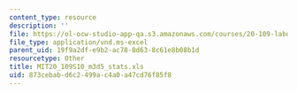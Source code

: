 ```yaml
---
content_type: resource
description: ''
file: https://ol-ocw-studio-app-qa.s3.amazonaws.com/courses/20-109-laboratory-fundamentals-in-biological-engineering-spring-2010/873cebabd6c2499ac4a0a47cd76f85f8_MIT20_109S10_m3d5_stats.xls
file_type: application/vnd.ms-excel
parent_uid: 19f9a2df-e9b2-ac78-8d63-8c61e8b08b1d
resourcetype: Other
title: MIT20_109S10_m3d5_stats.xls
uid: 873cebab-d6c2-499a-c4a0-a47cd76f85f8
---
```

